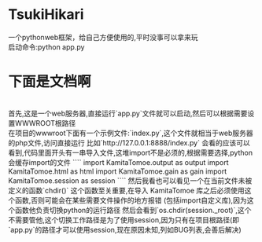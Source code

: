 # TsukiHikari
一个pythonweb框架，给自己方便使用的,平时没事可以拿来玩
<br>启动命令:python app.py
<h1>下面是文档啊</h1>
<br>首先,这是一个web服务器,直接运行`app.py`文件就可以启动,然后可以根据需要设置WWWROOT根路径
<br>在项目的wwwroot下面有一个示例文件:`index.py`,这个文件就相当于web服务器的php文件,访问直接运行
比如`http://127.0.0.1:8888/index.py`
会看的应该可以看到,代码里面开头有一串导入文件,这堆import不是必须的,根据需要选择,python会缓存import的文件
````
import KamitaTomoe.output as output
import KamitaTomoe.html as html
import KamitaTomoe.gain as gain
import KamitaTomoe.session as session
````
然后我看也可以看见一个在当前文件未被定义的函数`chdir()`
这个函数至关重要,在导入 KamitaTomoe 库之后必须使用这个函数,否则可能会在某些需要文件操作的地方报错
(包括import自定义库),因为这个函数他负责切换python的运行路径
然后会看到`os.chdir(session._root)`,这个不需要管他,这个切换工作路径是为了使用session,因为只有在项目根路径(即`app.py`的路径才可以使用session,现在原因未知,列如BUG列表,会善后解决)
